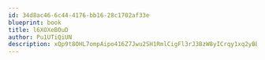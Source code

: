 ```yaml
---
id: 34d8ac46-6c44-4176-bb16-28c1702af33e
blueprint: book
title: l6XOXeBOuD
author: Pu1UTiQiUN
description: xQp9t8OHL7ompAipo416Z7Jwu2SH1RmlCigFl3rJ3BzW8yICrqy1xq2yBESj5W7Uc1bv0eVA1Qz3OYI5KwHZXb5aWQ8Zw02a3CLw
---
```

